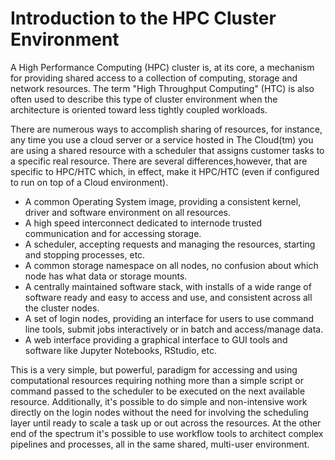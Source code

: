 # Introduction to the HPC Cluster Environment

A High Performance Computing (HPC) cluster is, at its core, a mechanism for
providing shared access to a collection of computing, storage and network
resources. The term "High Throughput Computing" (HTC) is also often used to
describe this type of cluster environment when the architecture is oriented
toward less tightly coupled workloads.

There are numerous ways to accomplish sharing of resources, for instance, any
time you use a cloud server or a service hosted in The Cloud(tm) you are using
a shared resource with a scheduler that assigns customer tasks to a specific
real resource. There are several differences,however, that are specific to
HPC/HTC which, in effect, make it HPC/HTC (even if configured to run on top of
a Cloud environment).

- A common Operating System image, providing a consistent kernel, driver and
   software environment on all resources.
- A high speed interconnect dedicated to internode trusted communication and
   for accessing storage.
- A scheduler, accepting requests and managing the resources, starting and
   stopping processes, etc.
- A common storage namespace on all nodes, no confusion about which node has
   what data or storage mounts.
- A centrally maintained software stack, with installs of a wide range of
   software ready and easy to access and use, and consistent across all the
   cluster nodes.
- A set of login nodes, providing an interface for users to use command line
   tools, submit jobs interactively or in batch and access/manage data.
- A web interface providing a graphical interface to GUI tools and software
   like Jupyter Notebooks, RStudio, etc.

This is a very simple, but powerful, paradigm for accessing and using
computational resources requiring nothing more than a simple script or command
passed to the scheduler to be executed on the next available resource.
Additionally, it's possible to do simple and non-intensive work directly on the
login nodes without the need for involving the scheduling layer until ready to
scale a task up or out across the resources. At the other end of the spectrum
it's possible to use workflow tools to architect complex pipelines and
processes, all in the same shared, multi-user environment. 








